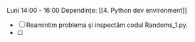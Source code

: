 Luni 14:00 - 16:00
Dependințe: [[4. Python dev environment]]

- [ ] Reamintim problema și inspectăm codul Randoms_1.py.
- [ ] 